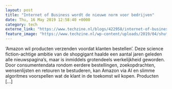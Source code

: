 ```yaml
---
layout: post
title: "Internet of Business wordt de nieuwe norm voor bedrijven"
date: Thu, 16 May 2019 12:58:40 +0000
category: tech
externe_link: "https://www.techzine.nl/blogs/422958/internet-of-business-wordt-de-nieuwe-norm-voor-bedrijven.html"
feature_image: "https://www.techzine.nl/wp-content/uploads/2019/04/shutterstock_1063483805.jpg"
---
```


‘Amazon wil producten verzenden voordat klanten bestellen’. Deze science fiction-achtige ambitie van de shopgigant haalde een aantal jaren geleden alle nieuwspagina’s, maar is inmiddels grotendeels werkelijkheid geworden. Door consumentendata rondom eerdere bestellingen, zoekopdrachten, wensenlijsten en retouren te bestuderen, kan Amazon via AI en slimme algoritmes voorspellen wat de klant in de toekomst wil kopen. Producten [&#8230;]

